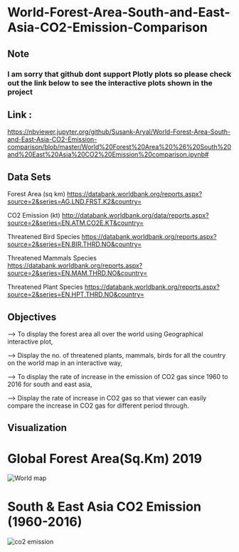 # World-Forest-Area-South-and-East-Asia-CO2-Emission-Comparison
## Note
### I am sorry that github dont support Plotly plots so please check out the link below to see the interactive plots shown in the project
## Link :
https://nbviewer.jupyter.org/github/Susank-Aryal/World-Forest-Area-South-and-East-Asia-CO2-Emission-comparison/blob/master/World%20Forest%20Area%20%26%20South%20and%20East%20Asia%20CO2%20Emission%20comparison.ipynb#


## Data Sets 

Forest Area (sq km)
https://databank.worldbank.org/reports.aspx?source=2&series=AG.LND.FRST.K2&country=

CO2 Emission (kt)
http://databank.worldbank.org/data/reports.aspx?source=2&series=EN.ATM.CO2E.KT&country=

Threatened Bird Species
https://databank.worldbank.org/reports.aspx?source=2&series=EN.BIR.THRD.NO&country=

Threatened Mammals Species
https://databank.worldbank.org/reports.aspx?source=2&series=EN.MAM.THRD.NO&country=

Threatened Plant Species
https://databank.worldbank.org/reports.aspx?source=2&series=EN.HPT.THRD.NO&country=

## Objectives
--> To display the forest area all over the world using Geographical interactive plot,

--> Display the no. of threatened plants, mammals, birds for all the country on the world map in an interactive way,

--> To display the rate of increase in the emission of CO2 gas since 1960 to 2016 for south and east asia,

--> Display the rate of increase in CO2 gas so that viewer can easily compare the increase in CO2 gas for different period through.


## Visualization
# Global Forest Area(Sq.Km) 2019
![World map](https://user-images.githubusercontent.com/66167662/94345438-7c1dc000-0045-11eb-8245-06ec282c16fb.PNG)


# South & East Asia CO2 Emission (1960-2016)
![co2 emission](https://user-images.githubusercontent.com/66167662/94345460-b5eec680-0045-11eb-8611-28c6c43e16b0.PNG)
